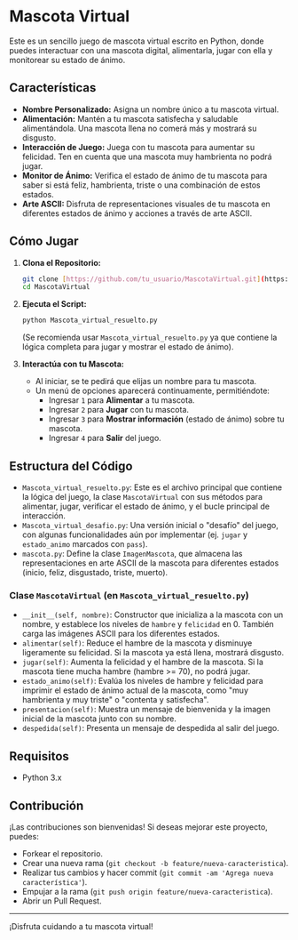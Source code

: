 # Mascota Virtual

Este es un sencillo juego de mascota virtual escrito en Python, donde puedes interactuar con una mascota digital, alimentarla, jugar con ella y monitorear su estado de ánimo.

## Características

* **Nombre Personalizado:** Asigna un nombre único a tu mascota virtual.
* **Alimentación:** Mantén a tu mascota satisfecha y saludable alimentándola. Una mascota llena no comerá más y mostrará su disgusto.
* **Interacción de Juego:** Juega con tu mascota para aumentar su felicidad. Ten en cuenta que una mascota muy hambrienta no podrá jugar.
* **Monitor de Ánimo:** Verifica el estado de ánimo de tu mascota para saber si está feliz, hambrienta, triste o una combinación de estos estados.
* **Arte ASCII:** Disfruta de representaciones visuales de tu mascota en diferentes estados de ánimo y acciones a través de arte ASCII.

## Cómo Jugar

1.  **Clona el Repositorio:**
    ```bash
    git clone [https://github.com/tu_usuario/MascotaVirtual.git](https://github.com/tu_usuario/MascotaVirtual.git)
    cd MascotaVirtual
    ```
2.  **Ejecuta el Script:**
    ```bash
    python Mascota_virtual_resuelto.py
    ```
    (Se recomienda usar `Mascota_virtual_resuelto.py` ya que contiene la lógica completa para jugar y mostrar el estado de ánimo).

3.  **Interactúa con tu Mascota:**
    * Al iniciar, se te pedirá que elijas un nombre para tu mascota.
    * Un menú de opciones aparecerá continuamente, permitiéndote:
        * Ingresar `1` para **Alimentar** a tu mascota.
        * Ingresar `2` para **Jugar** con tu mascota.
        * Ingresar `3` para **Mostrar información** (estado de ánimo) sobre tu mascota.
        * Ingresar `4` para **Salir** del juego.

## Estructura del Código

* `Mascota_virtual_resuelto.py`: Este es el archivo principal que contiene la lógica del juego, la clase `MascotaVirtual` con sus métodos para alimentar, jugar, verificar el estado de ánimo, y el bucle principal de interacción.
* `Mascota_virtual_desafio.py`: Una versión inicial o "desafío" del juego, con algunas funcionalidades aún por implementar (ej. `jugar` y `estado_animo` marcados con `pass`).
* `mascota.py`: Define la clase `ImagenMascota`, que almacena las representaciones en arte ASCII de la mascota para diferentes estados (inicio, feliz, disgustado, triste, muerto).

### Clase `MascotaVirtual` (en `Mascota_virtual_resuelto.py`)

* `__init__(self, nombre)`: Constructor que inicializa a la mascota con un nombre, y establece los niveles de `hambre` y `felicidad` en 0. También carga las imágenes ASCII para los diferentes estados.
* `alimentar(self)`: Reduce el hambre de la mascota y disminuye ligeramente su felicidad. Si la mascota ya está llena, mostrará disgusto.
* `jugar(self)`: Aumenta la felicidad y el hambre de la mascota. Si la mascota tiene mucha hambre (hambre >= 70), no podrá jugar.
* `estado_animo(self)`: Evalúa los niveles de hambre y felicidad para imprimir el estado de ánimo actual de la mascota, como "muy hambrienta y muy triste" o "contenta y satisfecha".
* `presentacion(self)`: Muestra un mensaje de bienvenida y la imagen inicial de la mascota junto con su nombre.
* `despedida(self)`: Presenta un mensaje de despedida al salir del juego.

## Requisitos

* Python 3.x

## Contribución

¡Las contribuciones son bienvenidas! Si deseas mejorar este proyecto, puedes:

* Forkear el repositorio.
* Crear una nueva rama (`git checkout -b feature/nueva-caracteristica`).
* Realizar tus cambios y hacer commit (`git commit -am 'Agrega nueva característica'`).
* Empujar a la rama (`git push origin feature/nueva-caracteristica`).
* Abrir un Pull Request.

---

¡Disfruta cuidando a tu mascota virtual!
